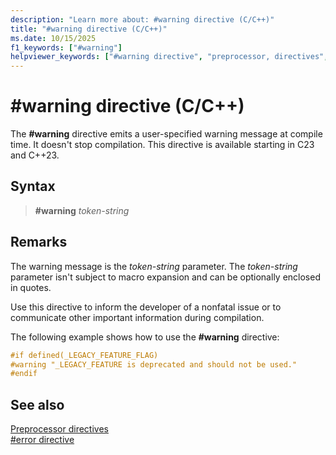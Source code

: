 ```yaml
---
description: "Learn more about: #warning directive (C/C++)"
title: "#warning directive (C/C++)"
ms.date: 10/15/2025
f1_keywords: ["#warning"]
helpviewer_keywords: ["#warning directive", "preprocessor, directives", "warning directive (#warning directive)"]
---
```

# #warning directive (C/C++)

The **#warning** directive emits a user-specified warning message at compile time. It doesn't stop compilation. This directive is available starting in C23 and C++23.

## Syntax

> **#warning** *token-string*

## Remarks

The warning message is the *token-string* parameter. The *token-string* parameter isn't subject to macro expansion and can be optionally enclosed in quotes.

Use this directive to inform the developer of a nonfatal issue or to communicate other important information during compilation.

The following example shows how to use the **#warning** directive:

```cpp
#if defined(_LEGACY_FEATURE_FLAG)
#warning "_LEGACY_FEATURE is deprecated and should not be used."
#endif
```

## See also

[Preprocessor directives](../preprocessor/preprocessor-directives.md)\
[#error directive](../preprocessor/hash-error-directive-c-cpp.md)